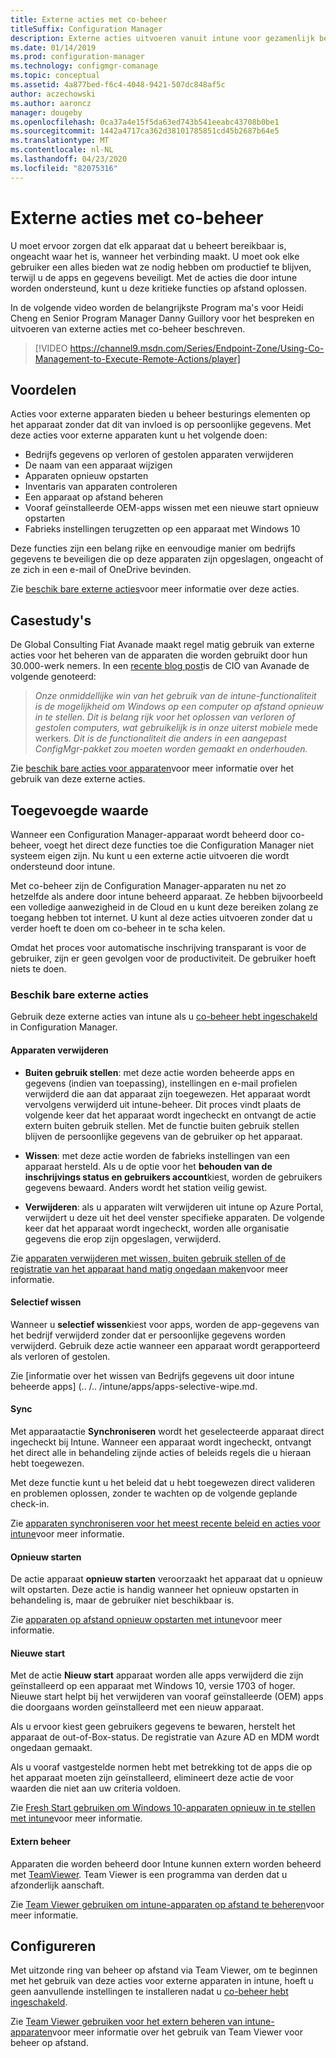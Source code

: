 ```yaml
---
title: Externe acties met co-beheer
titleSuffix: Configuration Manager
description: Externe acties uitvoeren vanuit intune voor gezamenlijk beheerde apparaten
ms.date: 01/14/2019
ms.prod: configuration-manager
ms.technology: configmgr-comanage
ms.topic: conceptual
ms.assetid: 4a877bed-f6c4-4048-9421-507dc848af5c
author: aczechowski
ms.author: aaroncz
manager: dougeby
ms.openlocfilehash: 0ca37a4e15f5da63ed743b541eeabc43708b0be1
ms.sourcegitcommit: 1442a4717ca362d38101785851cd45b2687b64e5
ms.translationtype: MT
ms.contentlocale: nl-NL
ms.lasthandoff: 04/23/2020
ms.locfileid: "82075316"
---
```

# <a name="remote-actions-with-co-management"></a>Externe acties met co-beheer

U moet ervoor zorgen dat elk apparaat dat u beheert bereikbaar is, ongeacht waar het is, wanneer het verbinding maakt. U moet ook elke gebruiker een alles bieden wat ze nodig hebben om productief te blijven, terwijl u de apps en gegevens beveiligt. Met de acties die door intune worden ondersteund, kunt u deze kritieke functies op afstand oplossen.

In de volgende video worden de belangrijkste Program ma's voor Heidi Cheng en Senior Program Manager Danny Guillory voor het bespreken en uitvoeren van externe acties met co-beheer beschreven.

> [!VIDEO https://channel9.msdn.com/Series/Endpoint-Zone/Using-Co-Management-to-Execute-Remote-Actions/player]



## <a name="benefits"></a>Voordelen

Acties voor externe apparaten bieden u beheer besturings elementen op het apparaat zonder dat dit van invloed is op persoonlijke gegevens. Met deze acties voor externe apparaten kunt u het volgende doen: 
- Bedrijfs gegevens op verloren of gestolen apparaten verwijderen  
- De naam van een apparaat wijzigen  
- Apparaten opnieuw opstarten  
- Inventaris van apparaten controleren  
- Een apparaat op afstand beheren  
- Vooraf geïnstalleerde OEM-apps wissen met een nieuwe start opnieuw opstarten  
- Fabrieks instellingen terugzetten op een apparaat met Windows 10  

Deze functies zijn een belang rijke en eenvoudige manier om bedrijfs gegevens te beveiligen die op deze apparaten zijn opgeslagen, ongeacht of ze zich in een e-mail of OneDrive bevinden.

Zie [beschik bare externe acties](#available-remote-actions)voor meer informatie over deze acties. 



## <a name="case-studies"></a>Casestudy's

De Global Consulting Fiat Avanade maakt regel matig gebruik van externe acties voor het beheren van de apparaten die worden gebruikt door hun 30.000-werk nemers. In een [recente blog post](https://www.microsoft.com/microsoft-365/blog/2018/02/07/the-future-is-on-the-other-side-of-this-bridge/)is de CIO van Avanade de volgende genoteerd:

> *Onze onmiddellijke win van het gebruik van de intune-functionaliteit is de mogelijkheid om Windows op een computer op afstand opnieuw in te stellen. Dit is belang rijk voor het oplossen van verloren of gestolen computers, wat gebruikelijk is in onze uiterst mobiele* mede werkers. 
>  *Dit is de functionaliteit die anders in een aangepast ConfigMgr-pakket zou moeten worden gemaakt en onderhouden.*

Zie [beschik bare acties voor apparaten](../../intune/remote-actions/device-management.md#available-device-actions)voor meer informatie over het gebruik van deze externe acties.


## <a name="value-proposition"></a>Toegevoegde waarde

Wanneer een Configuration Manager-apparaat wordt beheerd door co-beheer, voegt het direct deze functies toe die Configuration Manager niet systeem eigen zijn. Nu kunt u een externe actie uitvoeren die wordt ondersteund door intune. 

Met co-beheer zijn de Configuration Manager-apparaten nu net zo hetzelfde als andere door intune beheerd apparaat. Ze hebben bijvoorbeeld een volledige aanwezigheid in de Cloud en u kunt deze bereiken zolang ze toegang hebben tot internet. U kunt al deze acties uitvoeren zonder dat u verder hoeft te doen om co-beheer in te scha kelen.

Omdat het proces voor automatische inschrijving transparant is voor de gebruiker, zijn er geen gevolgen voor de productiviteit. De gebruiker hoeft niets te doen.


### <a name="available-remote-actions"></a>Beschik bare externe acties

Gebruik deze externe acties van intune als u [co-beheer hebt ingeschakeld](how-to-enable.md) in Configuration Manager.

#### <a name="remove-devices"></a>Apparaten verwijderen
- **Buiten gebruik stellen**: met deze actie worden beheerde apps en gegevens (indien van toepassing), instellingen en e-mail profielen verwijderd die aan dat apparaat zijn toegewezen. Het apparaat wordt vervolgens verwijderd uit intune-beheer. Dit proces vindt plaats de volgende keer dat het apparaat wordt ingecheckt en ontvangt de actie extern buiten gebruik stellen. Met de functie buiten gebruik stellen blijven de persoonlijke gegevens van de gebruiker op het apparaat.  

- **Wissen**: met deze actie worden de fabrieks instellingen van een apparaat hersteld. Als u de optie voor het **behouden van de inschrijvings status en gebruikers account**kiest, worden de gebruikers gegevens bewaard. Anders wordt het station veilig gewist.  

- **Verwijderen**: als u apparaten wilt verwijderen uit intune op Azure Portal, verwijdert u deze uit het deel venster specifieke apparaten. De volgende keer dat het apparaat wordt ingecheckt, worden alle organisatie gegevens die erop zijn opgeslagen, verwijderd.  

Zie [apparaten verwijderen met wissen, buiten gebruik stellen of de registratie van het apparaat hand matig ongedaan maken](../../intune/remote-actions/devices-wipe.md)voor meer informatie.

#### <a name="selective-wipe"></a>Selectief wissen
<!--SCCMDocs issue 973-->
Wanneer u **selectief wissen**kiest voor apps, worden de app-gegevens van het bedrijf verwijderd zonder dat er persoonlijke gegevens worden verwijderd. Gebruik deze actie wanneer een apparaat wordt gerapporteerd als verloren of gestolen. 

Zie [informatie over het wissen van Bedrijfs gegevens uit door intune beheerde apps] (.. /.. /intune/apps/apps-selective-wipe.md.

#### <a name="sync"></a>Sync
Met apparaatactie **Synchroniseren** wordt het geselecteerde apparaat direct ingecheckt bij Intune. Wanneer een apparaat wordt ingecheckt, ontvangt het direct alle in behandeling zijnde acties of beleids regels die u hieraan hebt toegewezen.

Met deze functie kunt u het beleid dat u hebt toegewezen direct valideren en problemen oplossen, zonder te wachten op de volgende geplande check-in.

Zie [apparaten synchroniseren voor het meest recente beleid en acties voor intune](../../intune/remote-actions/device-sync.md)voor meer informatie.

#### <a name="restart"></a>Opnieuw starten
De actie apparaat **opnieuw starten** veroorzaakt het apparaat dat u opnieuw wilt opstarten. Deze actie is handig wanneer het opnieuw opstarten in behandeling is, maar de gebruiker niet beschikbaar is.

Zie [apparaten op afstand opnieuw opstarten met intune](../../intune/remote-actions/device-restart.md)voor meer informatie.

#### <a name="fresh-start"></a>Nieuwe start
Met de actie **Nieuw start** apparaat worden alle apps verwijderd die zijn geïnstalleerd op een apparaat met Windows 10, versie 1703 of hoger. Nieuwe start helpt bij het verwijderen van vooraf geïnstalleerde (OEM) apps die doorgaans worden geïnstalleerd met een nieuw apparaat.

Als u ervoor kiest geen gebruikers gegevens te bewaren, herstelt het apparaat de out-of-Box-status. De registratie van Azure AD en MDM wordt ongedaan gemaakt.

Als u vooraf vastgestelde normen hebt met betrekking tot de apps die op het apparaat moeten zijn geïnstalleerd, elimineert deze actie de voor waarden die niet aan uw criteria voldoen.

Zie [Fresh Start gebruiken om Windows 10-apparaten opnieuw in te stellen met intune](../../intune/remote-actions/device-fresh-start.md)voor meer informatie. 

#### <a name="remote-control"></a>Extern beheer
Apparaten die worden beheerd door Intune kunnen extern worden beheerd met [TeamViewer](https://www.teamviewer.com/). Team Viewer is een programma van derden dat u afzonderlijk aanschaft.

Zie [Team Viewer gebruiken om intune-apparaten op afstand te beheren](../../intune/remote-actions/teamviewer-support.md)voor meer informatie.



## <a name="configure"></a>Configureren

Met uitzonde ring van beheer op afstand via Team Viewer, om te beginnen met het gebruik van deze acties voor externe apparaten in intune, hoeft u geen aanvullende instellingen te installeren nadat u [co-beheer hebt ingeschakeld](how-to-enable.md).

Zie [Team Viewer gebruiken voor het extern beheren van intune-apparaten](../../intune/remote-actions/teamviewer-support.md)voor meer informatie over het gebruik van Team Viewer voor beheer op afstand.
